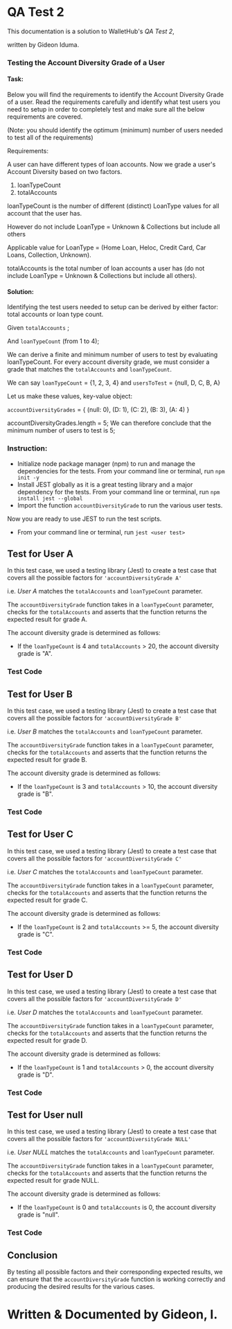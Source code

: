 # QA Test 2

This documentation is a solution to WalletHub's *QA Test 2*,

written by Gideon Iduma.

### Testing the Account Diversity Grade of a User

#### Task:

Below you will find the requirements to identify the Account Diversity Grade of a user. Read the requirements carefully and identify what test users you need to setup in order to completely test and make sure all the below requirements are covered.

(Note: you should identify the optimum (minimum) number of users needed to test all of the requirements)

Requirements:

A user can have different types of loan accounts. Now we grade a user's Account Diversity based on two factors.

1. loanTypeCount
2. totalAccounts

loanTypeCount is the number of different (distinct) LoanType values for all account that the user has.

However do not include LoanType = Unknown & Collections but include all others

Applicable value for LoanType = (Home Loan, Heloc, Credit Card, Car Loans, Collection, Unknown).

totalAccounts is the total number of loan accounts a user has (do not include LoanType = Unknown & Collections but include all others).

#### Solution:

Identifying the test users needed to setup can be derived by either factor: total accounts or loan type count.

Given `totalAccounts` ;

And `loanTypeCount` (from 1 to 4);

We can derive a finite and minimum number of users to test by evaluating loanTypeCount.
For every account diversity grade, we must consider a grade that matches the `totalAccounts` and `loanTypeCount`.

We can say `loanTypeCount` = {1, 2, 3, 4} and `usersToTest` = {null, D, C, B, A}

Let us make these values, key-value object:

`accountDiversityGrades` = { (null: 0), (D: 1), (C: 2), (B: 3), (A: 4) }

accountDiversityGrades.length = 5;
We can therefore conclude that the minimum number of users to test is 5;

### Instruction:

- Initialize node package manager (npm) to run and manage the dependencies for the tests.
  From your command line or terminal, run `npm init -y`
- Install JEST globally as it is a great testing library and a major dependency for the tests.
  From your command line or terminal, run `npm install jest --global`
- Import the function `accountDiversityGrade` to run the various user tests.

Now you are ready to use JEST to run the test scripts.

- From your command line or terminal, run `jest <user test>`

## Test for User A

In this test case, we used a testing library (Jest) to create a test case that covers all the possible factors for `'accountDiversityGrade A'`

i.e. *User A* matches the `totalAccounts` and `loanTypeCount` parameter.

The `accountDiversityGrade` function takes in a `loanTypeCount` parameter, checks for the `totalAccounts` and asserts that the function returns the expected result for grade A.

The account diversity grade is determined as follows:

* If the `loanTypeCount` is 4 and `totalAccounts` > 20, the account diversity grade is "A".

### Test Code

<script>

// To see the source code for Test (User A), See userA.test.js

</script>


## Test for User B

In this test case, we used a testing library (Jest) to create a test case that covers all the possible factors for `'accountDiversityGrade B'`

i.e. *User B* matches the `totalAccounts` and `loanTypeCount` parameter.

The `accountDiversityGrade` function takes in a `loanTypeCount` parameter, checks for the `totalAccounts` and asserts that the function returns the expected result for grade B.

The account diversity grade is determined as follows:

* If the `loanTypeCount` is 3 and `totalAccounts` > 10, the account diversity grade is "B".


### Test Code

<script>

// To see the source code for Test (User B), See userB.test.js

</script>


## Test for User C

In this test case, we used a testing library (Jest) to create a test case that covers all the possible factors for `'accountDiversityGrade C'`

i.e. *User C* matches the `totalAccounts` and `loanTypeCount` parameter.

The `accountDiversityGrade` function takes in a `loanTypeCount` parameter, checks for the `totalAccounts` and asserts that the function returns the expected result for grade C.

The account diversity grade is determined as follows:

* If the `loanTypeCount` is 2 and `totalAccounts` >= 5, the account diversity grade is "C".


### Test Code

<script>
// To see the source code for Test (User C), See userC.test.js

</script>


## Test for User D

In this test case, we used a testing library (Jest) to create a test case that covers all the possible factors for `'accountDiversityGrade D'`

i.e. *User D* matches the `totalAccounts` and `loanTypeCount` parameter.

The `accountDiversityGrade` function takes in a `loanTypeCount` parameter, checks for the `totalAccounts` and asserts that the function returns the expected result for grade D.

The account diversity grade is determined as follows:

* If the `loanTypeCount` is 1 and `totalAccounts` > 0, the account diversity grade is "D".


### Test Code

<script>

// To see the source code for Test (User D), See userD.test.js

</script>


## Test for User null

In this test case, we used a testing library (Jest) to create a test case that covers all the possible factors for `'accountDiversityGrade NULL'`

i.e. *User NULL* matches the `totalAccounts` and `loanTypeCount` parameter.

The `accountDiversityGrade` function takes in a `loanTypeCount` parameter, checks for the `totalAccounts` and asserts that the function returns the expected result for grade NULL.

The account diversity grade is determined as follows:

* If the `loanTypeCount` is 0 and `totalAccounts` is 0, the account diversity grade is "null".


### Test Code

<script>

// To see the source code for Test (User Null), See userNULL.test.js

</script>


## Conclusion

By testing all possible factors and their corresponding expected results, we can ensure that the `accountDiversityGrade` function is working correctly and producing the desired results for the various cases.

# Written & Documented by Gideon, I.

